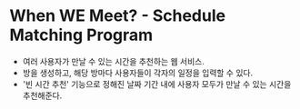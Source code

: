 #  When WE Meet? - Schedule Matching Program
*  여러 사용자가 만날 수 있는 시간을 추천하는 웹 서비스.
*  방을 생성하고, 해당 방마다 사용자들이 각자의 일정을 입력할 수 있다.
*  '빈 시간 추천' 기능으로 정해진 날짜 기간 내에 사용자 모두가 만날 수 있는 시간을 추천해준다.
